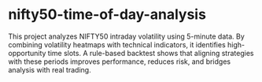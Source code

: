 # nifty50-time-of-day-analysis
This project analyzes NIFTY50 intraday volatility using 5-minute data. By combining volatility heatmaps with technical indicators, it identifies high-opportunity time slots. A rule-based backtest shows that aligning strategies with these periods improves performance, reduces risk, and bridges analysis with real trading.
